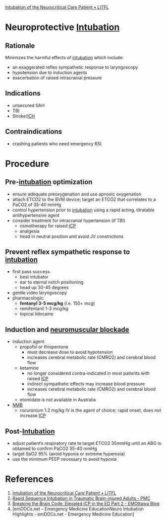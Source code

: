 [Intubation of the Neurocritical Care Patient • LITFL](https://litfl.com/intubation-of-the-neurocritical-care-patient/)

# Neuroprotective [Intubation](Intubation.md)
## Rationale
Minimizes the harmful effects of [intubation](Intubation.md) which include:

-   an exaggerated reflex sympathetic response to laryngoscopy
-   hypotension due to induction agents
-   exacerbation of raised intracranial pressure

## Indications
- unsecured SAH
- TBI
- Stroke/[ICH](../Neuro%20Critical%20Care/Intracranial%20Hemorrhage.md)

## Contraindications
- crashing patients who need emergency RSI

# Procedure
## Pre-[intubation](Intubation.md) optimization
- ensure adequate preoxygenation and use apnoeic oxygenation
- attach ETCO2 to the BVM device; target an ETCO2 that correlates to a PaCO2 of 35-40 mmHg
- control hypertension prior to [intubation](Intubation.md) using a rapid acting, titratable antihypertensive agent
- consider treatment for intracranial hypertension (if TBI)
	- osmotherapy for raised [ICP](../Neuro%20Critical%20Care/Elevated%20ICP.md)
	- analgesia
	- head in neutral position and avoid JV constrictions

## Prevent reflex sympathetic response to [intubation](Intubation.md)
- first pass success
	- best intubator
	- ear to sternal notch positioning
	- head up 30-45 degrees
- gentle video laryngoscopy
- pharmacologic:
	- **fentanyl 3-5 mcg/kg** (i.e. 150+ mcg)
	- remifentanil 1-3 mcg/kg
	- topical lidocaine

## Induction and [neuromuscular blockade](Neuromuscular%20Blockade.md)
- induction agent
	- propofol or thiopentone
	    -   must decrease dose to avoid hypotension
	    -   increases cerebral metabolic rate (CMRO2) and cerebral blood flow
	-   ketamine
	    -   no longer considered contra-indicated in most patients with raised [ICP](../Neuro%20Critical%20Care/Elevated%20ICP.md)
	    -   indirect sympathetic effects may increase blood pressure
	    -   increases cerebral metabolic rate (CMRO2) and cerebral blood flow
	-   etomidate is not available in Australia
- [NMB](Neuromuscular%20Blockade.md)
	- rocuronium 1.2 mg/kg IV is the agent of choice; rapid onset, does not increase [ICP](../Neuro%20Critical%20Care/Elevated%20ICP.md)

## Post-[Intubation](Intubation.md)
-   adjust patient’s respiratory rate to target ETCO2 35mmHg until an ABG is obtained to confirm PaCO2 35-40 mmHg
-   target SaO2 95% (avoid hypoxia or extreme hyperoxia)
-   use the minimum PEEP necessary to avoid hypoxia

# References
1. [Intubation of the Neurocritical Care Patient • LITFL](https://litfl.com/intubation-of-the-neurocritical-care-patient/)
2. [Rapid Sequence Intubation in Traumatic Brain-injured Adults - PMC](https://www.ncbi.nlm.nih.gov/pmc/articles/PMC6017125/)
3. [Breaking the Brain Code: Elevated ICP in the ED Part 2 - EMOttawa Blog](https://emottawablog.com/2021/04/breaking-the-brain-elevated-icp-in-the-ed-part-2/)
4. [emDOCs.net – Emergency Medicine EducationNeuro Intubation Highlights - emDOCs.net - Emergency Medicine Education]